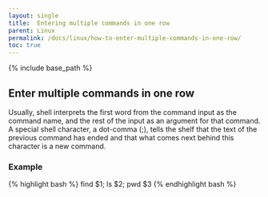 ```yaml
---
layout: single
title:  Entering multiple commands in one row
parent: Linux
permalink: /docs/linux/how-to-enter-multiple-commands-in-one-row/
toc: true
---
```


{% include base_path %}


## Enter multiple commands in one row
Usually, shell interprets the first word from the command input as the command name, and the rest of the input as an argument for that command.
A special shell character, a dot-comma (;), tells the shelf that the text of the previous command has ended and that what comes next behind this character is a new command.

### Example
{% highlight bash %}
find $1; ls $2; pwd $3
{% endhighlight bash %}
